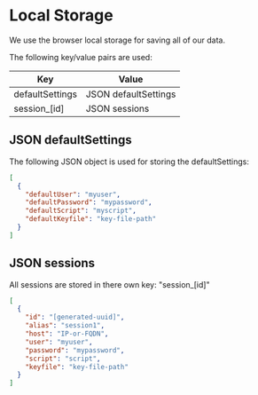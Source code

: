 # Local Storage

We use the browser local storage for saving all of our data.

The following key/value pairs are used:


| Key              | Value                     |
|------------------|---------------------------|
| defaultSettings  | JSON defaultSettings      |
| session_[id]     | JSON sessions             |

## JSON defaultSettings

The following JSON object is used for storing the defaultSettings:

~~~json
[
  {
    "defaultUser": "myuser",
    "defaultPassword": "mypassword",
    "defaultScript": "myscript",
    "defaultKeyfile": "key-file-path"
  }
]
~~~


## JSON sessions

All sessions are stored in there own key: "session_[id]"

~~~json
[
  {
    "id": "[generated-uuid]",
    "alias": "session1",
    "host": "IP-or-FQDN",
    "user": "myuser",
    "password": "mypassword",
    "script": "script",
    "keyfile": "key-file-path"
  }
]
~~~
